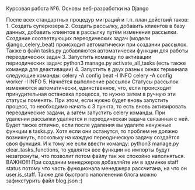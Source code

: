 Курсовая работа №6. Основы веб-разработки на Django

После всех стандартных процедур миграций и т.п. план действий таков:
    1. Создать суперюзера 
    2. Создать рассылку, добавить клиентов в базу данных, добавить клиентов в рассылку путём изменения рассылки. 
Создание соответвующих переодических задач (модели django_celery_beat) происходит автоматически при создании рассылок. Также в файл tasks.py добавляются автоматически функции для работы переодических задач 3. Запустить команду по активации периодических задач: python3 manage.py activate_all_tasks (есть также команда для деактивации) 4. Запустить в двух разных окнах терминала следующие команды:
celery -A config beat -l INFO
celery -A config worker -l INFO
    5. Начнётся выполнение рассылок 
Статусы рассылок изменяются автоматически, единственное, что, если происходит принудительная остановка процесса, то нужно затем в ручную эти статусы поменять. При этом, если нужно будет вновь запустить процесс, то необходимо начать с 3 пункта, то есть вновь активировать переодические задачи, а затем запустить celery команды.
При удалении рассылки удаляется и переодическая задача связанная с ней. Будет также отлично, если после удаления вы удалите ненужные функции в tasks.py. Хотя если они останутся, то проблем не должно возникнуть, поскольку на каждую переодическую задачу создаётся своя функция. И к тому же если ввести команду: python3 manage.py clear_tasks_functions, то удалятся все функции но импорты будут незатронуты, что позволит потом файлу так же спокойно наполняться.
ВАЖНО!!! При создании менеджеров добавляйте им в админке staff status потому что часть функционала менеджера рассчитана, на что он user.is_staff. Также для быстрого наполенения блога можно зафикстурить файл blog.json :)
